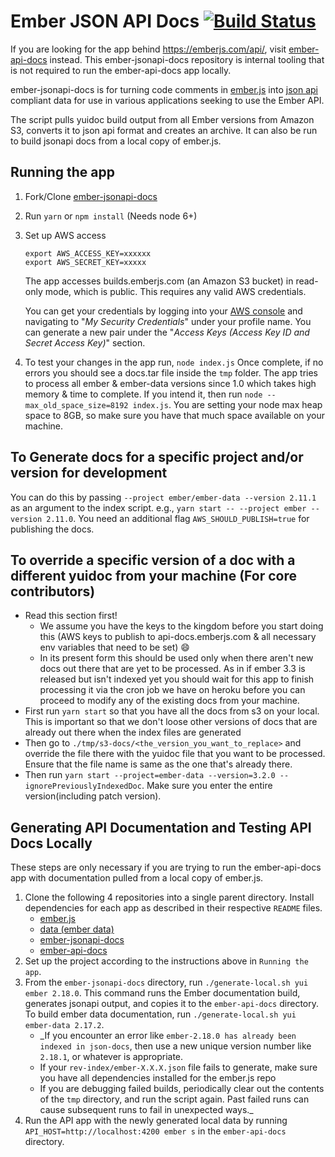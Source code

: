 # Ember JSON API Docs [![Build Status](https://travis-ci.org/ember-learn/ember-jsonapi-docs.svg?branch=master)](https://travis-ci.org/ember-learn/ember-jsonapi-docs)

If you are looking for the app behind https://emberjs.com/api/, visit
[ember-api-docs](https://github.com/ember-learn/ember-api-docs) instead. This ember-jsonapi-docs
repository is internal tooling that is not required to run the ember-api-docs app locally.

ember-jsonapi-docs is for turning code comments in [ember.js](https://github.com/emberjs/ember.js) into
[json api](http://jsonapi.org/) compliant data for use in various applications seeking to use the Ember API.

The script pulls yuidoc build output from all Ember versions from Amazon S3, converts it to json api format and creates an archive. It can also be run to build jsonapi docs from a local copy of ember.js.

## Running the app

1.  Fork/Clone [ember-jsonapi-docs](https://github.com/ember-learn/ember-jsonapi-docs)
1.  Run `yarn` or `npm install` (Needs node 6+)
1.  Set up AWS access

    ```shell
    export AWS_ACCESS_KEY=xxxxxx
    export AWS_SECRET_KEY=xxxxx
    ```

    The app accesses builds.emberjs.com (an Amazon S3 bucket) in read-only mode, which is public. This requires any valid AWS credentials.

    You can get your credentials by logging into your [AWS console](https://console.aws.amazon.com) and navigating to "_My Security Credentials_" under your profile name. You can generate a new pair under the "_Access Keys (Access Key ID and Secret Access Key)_" section.

1.  To test your changes in the app run,
    `node index.js`
    Once complete, if no errors you should see a docs.tar file inside the `tmp` folder. The app tries to process all
    ember & ember-data versions since 1.0 which takes high memory & time to complete. If you intend it, then run `node --max_old_space_size=8192 index.js`.
    You are setting your node max heap space to 8GB, so make sure you have that much space available on your machine.

## To Generate docs for a specific project and/or version for development

You can do this by passing `--project ember/ember-data --version 2.11.1` as an argument to the index script. e.g., `yarn start -- --project ember --version 2.11.0`.
You need an additional flag `AWS_SHOULD_PUBLISH=true` for publishing the docs.

## To override a specific version of a doc with a different yuidoc from your machine (For core contributors)

- Read this section first!
  - We assume you have the keys to the kingdom before you start doing this (AWS keys to publish to api-docs.emberjs.com & all necessary env variables that need to be set) 😄
  - In its present form this should be used only when there aren't new docs out there that are yet to be processed. As in if ember 3.3 is released but isn't indexed yet you should wait for this app to finish processing it via the cron job we have on heroku before you can proceed to modify any of the existing docs from your machine.
- First run `yarn start` so that you have all the docs from s3 on your local. This is important so that we don't loose other versions of docs that are already out there when the index files are generated
- Then go to `./tmp/s3-docs/<the_version_you_want_to_replace>` and override the file there with the yuidoc file that you want to be processed. Ensure that the file name is same as the one that's already there.
- Then run `yarn start --project=ember-data --version=3.2.0 --ignorePreviouslyIndexedDoc`. Make sure you enter the entire version(including patch version).

## Generating API Documentation and Testing API Docs Locally

These steps are only necessary if you are trying to run the ember-api-docs
app with documentation pulled from a local copy of ember.js.

1.  Clone the following 4 repositories into a single parent directory. Install dependencies for each app as described in their respective `README` files.
    - [ember.js](https://github.com/emberjs/ember.js)
    - [data (ember data)](https://github.com/emberjs/data)
    - [ember-jsonapi-docs](https://github.com/ember-learn/ember-jsonapi-docs)
    - [ember-api-docs](https://github.com/ember-learn/ember-api-docs)
1.  Set up the project according to the instructions above in `Running the app`.
1.  From the `ember-jsonapi-docs` directory, run `./generate-local.sh yui ember 2.18.0`. This command runs the Ember documentation build, generates jsonapi output, and copies it to the `ember-api-docs` directory. To build ember data documentation, run `./generate-local.sh yui ember-data 2.17.2`.
    - \_If you encounter an error like `ember-2.18.0 has already been indexed in json-docs`, then use a new unique version number like `2.18.1`, or whatever is appropriate.
    - If your `rev-index/ember-X.X.X.json` file fails to generate, make sure you have all dependencies installed for the ember.js repo
    - If you are debugging failed builds, periodically clear out the contents of the `tmp` directory, and run the script again. Past failed runs can cause subsequent runs to fail in unexpected ways.\_
1.  Run the API app with the newly generated local data by running `API_HOST=http://localhost:4200 ember s` in the `ember-api-docs` directory.
